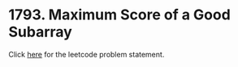 # 1793. Maximum Score of a Good Subarray

Click [here](https://leetcode.com/problems/maximum-score-of-a-good-subarray/) for the leetcode problem statement.
